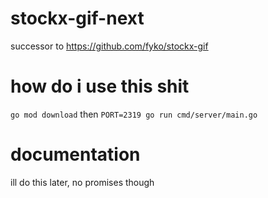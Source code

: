 # stockx-gif-next
successor to https://github.com/fyko/stockx-gif

# how do i use this shit
`go mod download` then `PORT=2319 go run cmd/server/main.go`

# documentation
ill do this later, no promises though